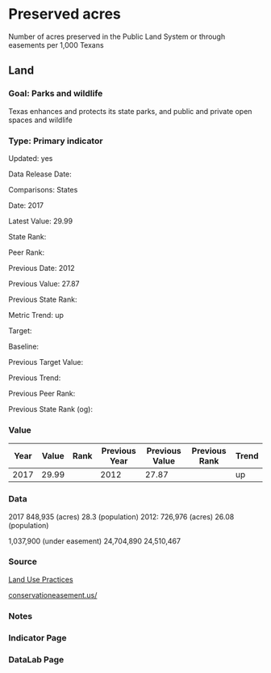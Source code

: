 # Preserved acres

Number of acres preserved in the Public Land System or through easements per 1,000 Texans

## Land

### Goal: Parks and wildlife

Texas enhances and protects its state parks, and public and private open spaces and wildlife

### Type: Primary indicator

Updated: yes

Data Release Date: 

Comparisons: States

Date: 2017

Latest Value: 29.99 

State Rank: 

Peer Rank: 

Previous Date: 2012

Previous Value: 27.87

Previous State Rank: 

Metric Trend: up

Target: 

Baseline: 

Previous Target Value: 

Previous Trend: 

Previous Peer Rank: 

Previous State Rank (og): 

### Value

| Year      |  Value      | Rank        | Previous Year | Previous Value | Previous Rank | Trend | 
| ----------- | ----------- | ----------- | ----------- | ----------- | ----------- | -----------|
|    2017     |  29.99      |             |    2012     |    27.87    |             |     up     | 

### Data

2017
848,935 (acres)
28.3 (population)
2012:
726,976 (acres)
26.08  (population)

1,037,900 (under easement)
24,704,890
24,510,467

### Source

[Land Use Practices](https://www.nass.usda.gov/Publications/AgCensus/2017/Full_Report/Volume_1,_Chapter_2_US_State_Level/st99_2_0041_0041.pdf)

[conservationeasement.us/](https://www.conservationeasement.us/state-profiles/)

### Notes


### Indicator Page


### DataLab Page

